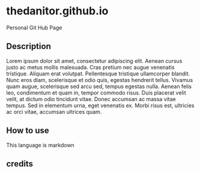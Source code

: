 # thedanitor.github.io
Personal Git Hub Page
## Description
Lorem ipsum dolor sit amet, consectetur adipiscing elit. Aenean cursus justo ac metus mollis malesuada. Cras pretium nec augue venenatis tristique. Aliquam erat volutpat. Pellentesque tristique ullamcorper blandit. Nunc eros diam, scelerisque et odio quis, egestas hendrerit tellus. Vivamus quam augue, scelerisque sed arcu sed, tempus egestas nulla. Aenean felis leo, condimentum et quam in, tempor commodo risus. Duis placerat velit velit, at dictum odio tincidunt vitae. Donec accumsan ac massa vitae tempus. Sed in elementum urna, eget venenatis ex. Morbi risus est, ultricies ac orci vitae, accumsan ultrices quam.
## How to use
This language is markdown
## credits